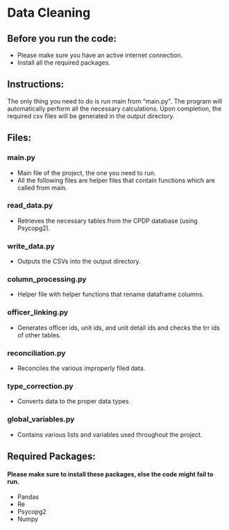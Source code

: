 # Data Cleaning

## Before you run the code:
- Please make sure you have an active internet connection.
- Install all the required packages.

## Instructions:
The only thing you need to do is run main from "main.py". The program will automatically perform all the necessary calculations. Upon completion, the required csv files will be generated in the output directory.


## Files:
### main.py
- Main file of the project, the one you need to run. 
- All the following files are helper files that contain functions which are called from main.

### read_data.py 
- Retrieves the necessary tables from the CPDP database (using Psycopg2).

### write_data.py 
- Outputs the CSVs into the output directory.

### column_processing.py 
- Helper file with helper functions that rename dataframe columns.

### officer_linking.py
- Generates officer ids, unit ids, and unit detail ids and checks the trr ids of other tables.

### reconciliation.py 
- Reconciles the various improperly filed data.

### type_correction.py 
- Converts data to the proper data types.

### global_variables.py 
- Contains various lists and variables used throughout the project.

## Required Packages:
#### Please make sure to install these packages, else the code might fail to run.
- Pandas
- Re
- Psycopg2
- Numpy

